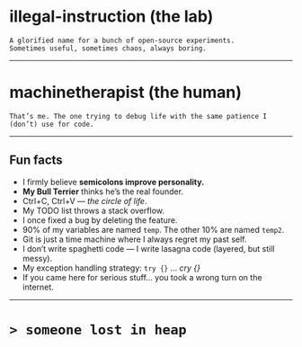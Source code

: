 # illegal-instruction (the lab)  
```
A glorified name for a bunch of open-source experiments.
Sometimes useful, sometimes chaos, always boring.
```

---

# machinetherapist (the human)  
```
That’s me. The one trying to debug life with the same patience I (don’t) use for code.  
```

---

## Fun facts

- I firmly believe **semicolons improve personality.**  
- **My Bull Terrier** thinks he’s the real founder.  
- Ctrl+C, Ctrl+V — *the circle of life*.  
- My TODO list throws a stack overflow.  
- I once fixed a bug by deleting the feature.  
- 90% of my variables are named `temp`. The other 10% are named `temp2`.  
- Git is just a time machine where I always regret my past self.  
- I don’t write spaghetti code — I write lasagna code (layered, but still messy).  
- My exception handling strategy: `try {}` … *cry {}*  
- If you came here for serious stuff… you took a wrong turn on the internet.  

---

# `> someone lost in heap`  
